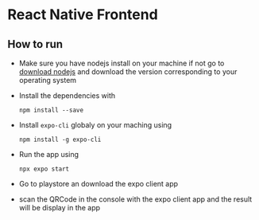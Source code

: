 # React Native Frontend

## How to run
- Make sure you have nodejs install on your machine if not go to [download nodejs](https://nodejs.org/en/download/) and download the version corresponding to your operating system

- Install the dependencies with
    ```
    npm install --save
    ```
- Install `expo-cli` globaly on your maching using
    ```
    npm install -g expo-cli
    ```
- Run the app using
    ```
    npx expo start
    ```
- Go to playstore an download the expo client app

- scan the QRCode in the console with the expo client app and the result will be display in the app
